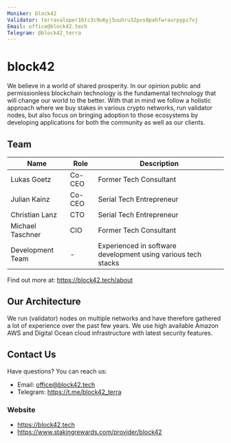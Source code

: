 ```yaml
---
Moniker: block42
Validator: terravaloper16tc3c9u6yj5uuhru32pvs0pahfwraurpypz7vj
Email: office@block42.tech
Telegram: @block42_terra
---
```


# block42

We believe in a world of shared prosperity. In our opinion public and permissionless blockchain technology is the fundamental technology that will change our world to the better. With that in mind we follow a holistic approach where we buy stakes in various crypto networks, run validator nodes, but also focus on bringing adoption to those ecosystems by developing applications for both the community as well as our clients.

## Team

| Name             | Role    | Description                                                         |
| ---------------- | ------- | ------------------------------------------------------------------- |
| Lukas Goetz      | Co-CEO  | Former Tech Consultant                                              |
| Julian Kainz     | Co-CEO  | Serial Tech Entrepreneur                                            |
| Christian Lanz   | CTO     | Serial Tech Entrepreneur                                            |
| Michael Taschner | CIO     | Former Tech Consultant                                              |
| Development Team | -       | Experienced in software development using various tech stacks       |

Find out more at: https://block42.tech/about

## Our Architecture

We run (validator) nodes on multiple networks and have therefore gathered a lot of experience over the past few years. We use high available Amazon AWS and Digital Ocean cloud infrastructure with latest security features.

## Contact Us

Have questions? You can reach us:

- Email: office@block42.tech
- Telegram: https://t.me/block42_terra

### Website

- https://block42.tech
- https://www.stakingrewards.com/provider/block42
